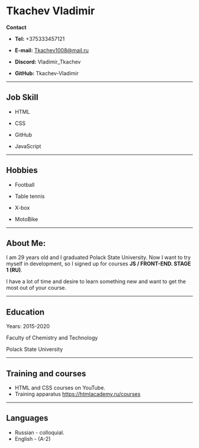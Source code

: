 # Tkachev Vladimir

**Contact**

- **Tel:** +375333457121

- **E-mail:** Tkachev1008@mail.ru

- **Discord:** Vladimir_Tkachev

- **GitHub:** Tkachev-Vladimir

<hr>

## Job Skill

- HTML

- CSS

- GitHub

- JavaScript

<hr>

## Hobbies

- Football

- Table tennis

- X-box

- MotoBike

<hr>

## About Me:

I am 29 years old and I graduated Polack State University. Now I want to try myself in development, so I signed up for courses **JS / FRONT-END. STAGE 1 (RU)**.

I have a lot of time and desire to learn something new and want to get the most out of your course.

<hr>

## Education

Years: 2015-2020

Faculty of Chemistry and Technology

Polack State University


<hr>

## Training and courses

- HTML and CSS courses on YouTube.
- Training apparatus https://htmlacademy.ru/courses

<hr>

## Languages

- Russian - colloquial.
- English - (A-2)